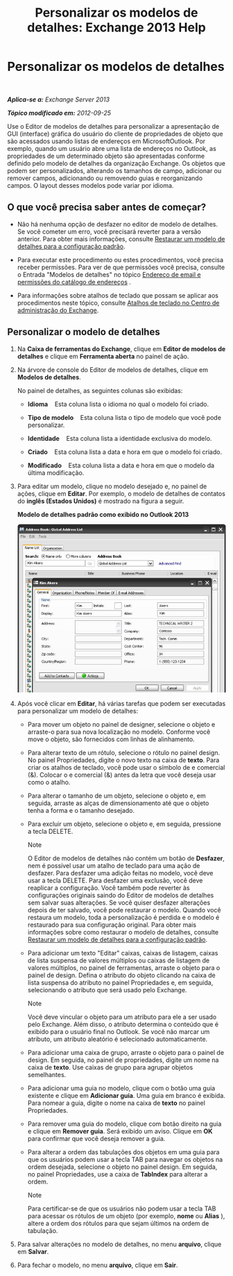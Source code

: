 ﻿---
title: 'Personalizar os modelos de detalhes: Exchange 2013 Help'
TOCTitle: Personalizar os modelos de detalhes
ms:assetid: b4beeedd-e46f-442e-844a-e8575f95dca0
ms:mtpsurl: https://technet.microsoft.com/pt-br/library/ms.exch.toolbox.detailstemplate(v=EXCHG.150)
ms:contentKeyID: 50486446
ms.date: 05/22/2018
mtps_version: v=EXCHG.150
ms.translationtype: MT
---

# Personalizar os modelos de detalhes

 

_**Aplica-se a:** Exchange Server 2013_

_**Tópico modificado em:** 2012-09-25_

Use o Editor de modelos de detalhes para personalizar a apresentação de GUI (interface) gráfica do usuário do cliente de propriedades de objeto que são acessados usando listas de endereços em MicrosoftOutlook. Por exemplo, quando um usuário abre uma lista de endereços no Outlook, as propriedades de um determinado objeto são apresentadas conforme definido pelo modelo de detalhes da organização Exchange. Os objetos que podem ser personalizados, alterando os tamanhos de campo, adicionar ou remover campos, adicionando ou removendo guias e reorganizando campos. O layout desses modelos pode variar por idioma.

## O que você precisa saber antes de começar?

  - Não há nenhuma opção de desfazer no editor de modelo de detalhes. Se você cometer um erro, você precisará reverter para a versão anterior. Para obter mais informações, consulte [Restaurar um modelo de detalhes para a configuração padrão](restore-a-details-template-to-the-default-configuration-exchange-2013-help.md).

  - Para executar este procedimento ou estes procedimentos, você precisa receber permissões. Para ver de que permissões você precisa, consulte o Entrada "Modelos de detalhes" no tópico [Endereço de email e permissões do catálogo de endereços](email-address-and-address-book-permissions-exchange-2013-help.md) .

  - Para informações sobre atalhos de teclado que possam se aplicar aos procedimentos neste tópico, consulte [Atalhos de teclado no Centro de administração do Exchange](keyboard-shortcuts-in-the-exchange-admin-center-exchange-online-protection-help.md).

## Personalizar o modelo de detalhes

1.  Na **Caixa de ferramentas do Exchange**, clique em **Editor de modelos de detalhes** e clique em **Ferramenta aberta** no painel de ação.

2.  Na árvore de console do Editor de modelos de detalhes, clique em **Modelos de detalhes**.
    
    No painel de detalhes, as seguintes colunas são exibidas:
    
      - **Idioma**    Esta coluna lista o idioma no qual o modelo foi criado.
    
      - **Tipo de modelo**    Esta coluna lista o tipo de modelo que você pode personalizar.
    
      - **Identidade**    Esta coluna lista a identidade exclusiva do modelo.
    
      - **Criado**    Esta coluna lista a data e hora em que o modelo foi criado.
    
      - **Modificado**    Esta coluna lista a data e hora em que o modelo da última modificação.

3.  Para editar um modelo, clique no modelo desejado e, no painel de ações, clique em **Editar**. Por exemplo, o modelo de detalhes de contatos do **inglês (Estados Unidos)** é mostrado na figura a seguir.
    
    **Modelo de detalhes padrão como exibido no Outlook 2013**
    
    ![Modelo de detalhes padrão no Outlook 2007](images/JJ673049.a0af8aca-663d-4702-ab2f-9a342f481cdf(EXCHG.150).gif "Modelo de detalhes padrão no Outlook 2007")  

4.  Após você clicar em **Editar**, há várias tarefas que podem ser executadas para personalizar um modelo de detalhes:
    
      - Para mover um objeto no painel de designer, selecione o objeto e arraste-o para sua nova localização no modelo. Conforme você move o objeto, são fornecidos com linhas de alinhamento.
    
      - Para alterar texto de um rótulo, selecione o rótulo no painel design. No painel Propriedades, digite o novo texto na caixa de **texto**. Para criar os atalhos de teclado, você pode usar o símbolo de e comercial (&). Colocar o e comercial (&) antes da letra que você deseja usar como o atalho.
    
      - Para alterar o tamanho de um objeto, selecione o objeto e, em seguida, arraste as alças de dimensionamento até que o objeto tenha a forma e o tamanho desejado.
    
      - Para excluir um objeto, selecione o objeto e, em seguida, pressione a tecla DELETE.
        

        > [!NOTE]
        > O Editor de modelos de detalhes não contém um botão de <STRONG>Desfazer</STRONG>, nem é possível usar um atalho de teclado para uma ação de desfazer. Para desfazer uma adição feitas no modelo, você deve usar a tecla DELETE. Para desfazer uma exclusão, você deve reaplicar a configuração. Você também pode reverter às configurações originais saindo do Editor de modelos de detalhes sem salvar suas alterações. Se você quiser desfazer alterações depois de ter salvado, você pode restaurar o modelo. Quando você restaura um modelo, toda a personalização é perdida e o modelo é restaurado para sua configuração original. Para obter mais informações sobre como restaurar o modelo de detalhes, consulte <A href="restore-a-details-template-to-the-default-configuration-exchange-2013-help.md">Restaurar um modelo de detalhes para a configuração padrão</A>.

    
      - Para adicionar um texto "Editar" caixas, caixas de listagem, caixas de lista suspensa de valores múltiplos ou caixas de listagem de valores múltiplos, no painel de ferramentas, arraste o objeto para o painel de design. Defina o atributo do objeto clicando na caixa de lista suspensa do atributo no painel Propriedades e, em seguida, selecionando o atributo que será usado pelo Exchange.
        

        > [!NOTE]
        > Você deve vincular o objeto para um atributo para ele a ser usado pelo Exchange. Além disso, o atributo determina o conteúdo que é exibido para o usuário final no Outlook. Se você não marcar um atributo, um atributo aleatório é selecionado automaticamente.

    
      - Para adicionar uma caixa de grupo, arraste o objeto para o painel de design. Em seguida, no painel de propriedades, digite um nome na caixa de **texto**. Use caixas de grupo para agrupar objetos semelhantes.
    
      - Para adicionar uma guia no modelo, clique com o botão uma guia existente e clique em **Adicionar guia**. Uma guia em branco é exibida. Para nomear a guia, digite o nome na caixa de **texto** no painel Propriedades.
    
      - Para remover uma guia do modelo, clique com botão direito na guia e clique em **Remover guia**. Será exibido um aviso. Clique em **OK** para confirmar que você deseja remover a guia.
    
      - Para alterar a ordem das tabulações dos objetos em uma guia para que os usuários podem usar a tecla TAB para navegar os objetos na ordem desejada, selecione o objeto no painel design. Em seguida, no painel Propriedades, use a caixa de **TabIndex** para alterar a ordem.
        

        > [!NOTE]
        > Para certificar-se de que os usuários não podem usar a tecla TAB para acessar os rótulos de um objeto (por exemplo, <STRONG>nome</STRONG> ou <STRONG>Alias</STRONG> ), altere a ordem dos rótulos para que sejam últimos na ordem de tabulação.



5.  Para salvar alterações no modelo de detalhes, no menu **arquivo**, clique em **Salvar**.

6.  Para fechar o modelo, no menu **arquivo**, clique em **Sair**.

